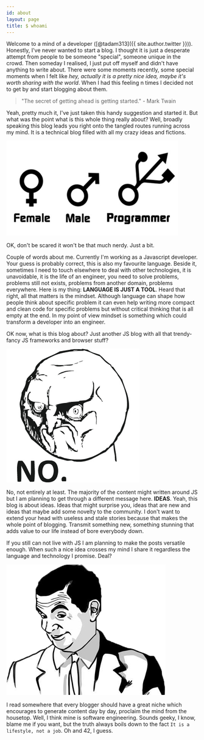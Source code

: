 ```yaml
---
id: about
layout: page
title: $ whoami
---
```


Welcome to a mind of a developer ([@tadam313]({{ site.author.twitter }})). Honestly, I've never wanted to start a blog. I thought it is just a desperate attempt from people to be someone "special", someone unique in the crowd. Then someday I realised, I just put off myself and didn't have anything to write about. There were some moments recently, some special moments when I felt like *hey, actually it is a pretty nice idea, maybe it's worth sharing with the world*. When I had this feeling n times I decided not to get by and start blogging about them.

> "The secret of getting ahead is getting started." - Mark Twain

Yeah, pretty much it, I've just taken this handy suggestion and started it. But what was the point what is this whole thing really about? Well, broadly speaking this blog leads you right onto the tangled routes running across my mind. It is a technical blog filled with all my crazy ideas and fictions.

![crazy ideas](/assets/images/programmer_gender.jpg)

OK, don't be scared it won't be that much nerdy. Just a bit.

Couple of words about me. Currently I'm working as a Javascript developer. Your guess is probably correct, this is also my favourite language. Beside it, sometimes I need to touch elsewhere to deal with other technologies, it is unavoidable, it is the life of an engineer, you need to solve problems, problems still not exists, problems from another domain, problems everywhere. Here is my thing: **LANGUAGE IS JUST A TOOL**. Heard that right, all that matters is the mindset. Although language can shape how people think about specific problem it can even help writing more compact and clean code for specific problems but without critical thinking that is all empty at the end. In my point of view mindset is something which could transform a developer into an engineer.

OK now, what is this blog about? Just another JS blog with all that trendy-fancy JS frameworks and browser stuff?

![no](/assets/images/no_meme.jpg)

No, not entirely at least. The majority of the content might written around JS but I am planning to get through a different message here. **IDEAS**. Yeah, this blog is about ideas. Ideas that might surprise you, ideas that are new and ideas that maybe add some novelty to the community. I don't want to extend your head with useless and stale stories because that makes the whole point of blogging. Transmit something new, something stunning that adds value to our life instead of bore everybody down.

If you still can not live with JS I am planning to make the posts versatile enough. When such a nice idea crosses my mind I share it regardless the language and technology I promise. Deal?

![deal](/assets/images/deal_meme.jpg)

I read somewhere that every blogger should have a great niche which encourages to generate content day by day, proclaim the mind from the housetop. Well, I think mine is software engineering. Sounds geeky, I know, blame me if you want, but the truth always boils down to the fact `It is a lifestyle, not a job`. Oh and 42, I guess.